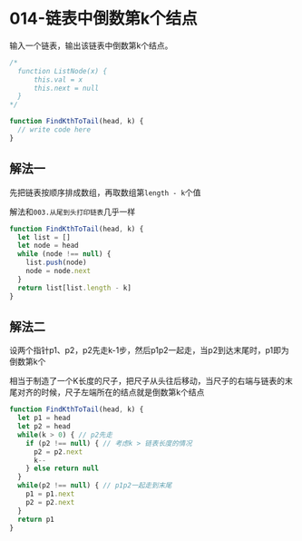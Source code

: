 # 014-链表中倒数第k个结点

输入一个链表，输出该链表中倒数第k个结点。

```js
/*
  function ListNode(x) {
      this.val = x
      this.next = null
  }
*/

function FindKthToTail(head, k) {
  // write code here
}
```

## 解法一

先把链表按顺序排成数组，再取数组第`length - k`个值

解法和`003.从尾到头打印链表`几乎一样

```js
function FindKthToTail(head, k) {
  let list = []
  let node = head
  while (node !== null) {
    list.push(node)
    node = node.next
  }
  return list[list.length - k]
}
```

## 解法二

设两个指针p1、p2，p2先走k-1步，然后p1p2一起走，当p2到达末尾时，p1即为倒数第k个

相当于制造了一个K长度的尺子，把尺子从头往后移动，当尺子的右端与链表的末尾对齐的时候，尺子左端所在的结点就是倒数第k个结点

```js
function FindKthToTail(head, k) {
  let p1 = head
  let p2 = head
  while(k > 0) { // p2先走
    if (p2 !== null) { // 考虑k > 链表长度的情况
      p2 = p2.next
      k--
    } else return null
  }
  while(p2 !== null) { // p1p2一起走到末尾
    p1 = p1.next
    p2 = p2.next
  }
  return p1
}
```
